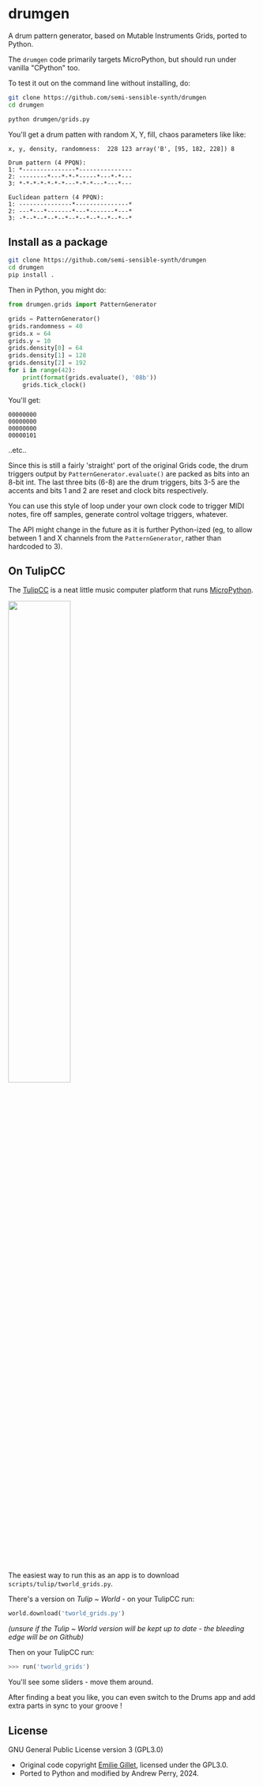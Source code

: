 # drumgen

A drum pattern generator, based on Mutable Instruments Grids, ported to Python.

The `drumgen` code primarily targets MicroPython, but should run under vanilla "CPython" too.

To test it out on the command line without installing, do:

```bash
git clone https://github.com/semi-sensible-synth/drumgen
cd drumgen

python drumgen/grids.py
```

You'll get a drum patten with random X, Y, fill, chaos parameters like like:
```
x, y, density, randomness:  228 123 array('B', [95, 182, 228]) 8

Drum pattern (4 PPQN):
1: *---------------*---------------
2: --------*---*-*-*-----*---*-*---
3: *-*-*-*-*-*-*---*-*-*---*---*---

Euclidean pattern (4 PPQN):
1: ---------------*---------------*
2: ---*---*-------*---*-------*---*
3: -*--*--*--*--*--*--*--*--*--*--*
```

## Install as a package

```bash
git clone https://github.com/semi-sensible-synth/drumgen
cd drumgen
pip install .
```

Then in Python, you might do:

```python
from drumgen.grids import PatternGenerator

grids = PatternGenerator()
grids.randomness = 40
grids.x = 64
grids.y = 10
grids.density[0] = 64
grids.density[1] = 128
grids.density[2] = 192
for i in range(42):
    print(format(grids.evaluate(), '08b'))
    grids.tick_clock()
```

You'll get:
```
00000000
00000000
00000000
00000101
```
..etc..

Since this is still a fairly 'straight' port of the original Grids code, the drum triggers output by `PatternGenerator.evaluate()` are packed as bits into an 8-bit int. The last three bits (6-8) are the drum triggers, bits 3-5 are the accents and bits 1 and 2 are reset and clock bits respectively.

You can use this style of loop under your own clock code to trigger MIDI notes, fire off samples, generate control voltage triggers, whatever.

The API might change in the future as it is further Python-ized (eg, to allow between 1 and X channels from the `PatternGenerator`, rather than hardcoded to 3).


## On TulipCC

The [TulipCC](https://github.com/shorepine/tulipcc) is a neat little music computer platform that runs [MicroPython](https://micropython.org/).

<img src="https://github.com/user-attachments/assets/da397185-c020-4ccb-9533-a9f34a989991" width="50%">

The easiest way to run this as an app is to download `scripts/tulip/tworld_grids.py`.

There's a version on *Tulip ~ World* - on your TulipCC run:

```python
world.download('tworld_grids.py')
```
*(unsure if the Tulip ~ World version  will be kept up to date - the bleeding edge will be on Github)*

Then on your TulipCC run:

```python
>>> run('tworld_grids')
```

You'll see some sliders - move them around.

After finding a beat you like, you can even switch to the Drums app and add extra parts in sync to your groove !


## License

GNU General Public License version 3 (GPL3.0)

- Original code copyright [Emilie Gillet](https://github.com/pichenettes/eurorack/blob/master/grids), licensed under the GPL3.0.
- Ported to Python and modified by Andrew Perry, 2024.
